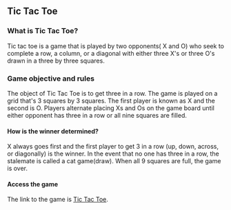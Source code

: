 ## Tic Tac Toe
### What is Tic Tac Toe?
Tic tac toe is a game that is played by two opponents( X and O) who seek to complete a row, a column, or a diagonal with either three X's or three O's drawn in a three by three squares.

### Game objective and rules
The object of Tic Tac Toe is to get three in a row.
The game is played on a grid that's 3 squares by 3 squares.
The first player is known as X and the second is O.
Players alternate placing Xs and Os on the game board until either opponent has three in a row or all nine squares are filled.

#### How is the winner determined?
X always goes first and the first player to get 3 in a row (up, down, across, or diagonally) is the winner.
In the event that no one has three in a row, the stalemate is called a cat game(draw).
When all 9 squares are full, the game is over.


#### Access the game
The link to the game is [Tic Tac Toe](https://ethmoses1.github.io/project0/).
